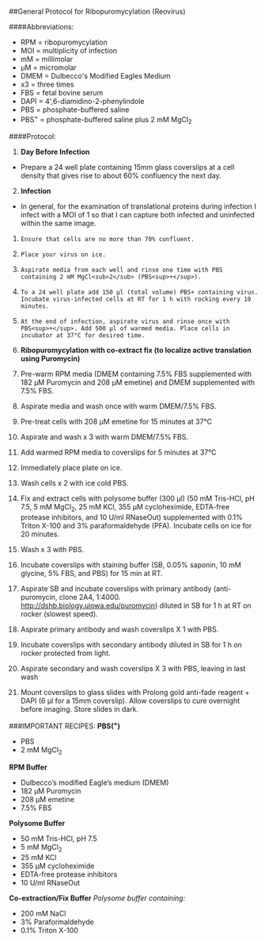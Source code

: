 ##General Protocol for Ribopuromycylation (Reovirus)

####Abbreviations:
* RPM = ribopuromycylation
* MOI = multiplicity of infection
* mM = millimolar
* µM = micromolar
* DMEM = Dulbecco's Modified Eagles Medium
* x3 = three times
* FBS = fetal bovine serum
* DAPI = 4',6-diamidino-2-phenylindole
* PBS = phosphate-buffered saline
* PBS<sup>+</sup> = phosphate-buffered saline plus 2 mM MgCl<sub>2</sub>

####Protocol:

1.	**Day Before Infection**
  *	Prepare a 24 well plate containing 15mm glass coverslips at a cell density that gives rise to about 60% confluency the next day. 

2.	**Infection**
  * In general, for the examination of translational proteins during infection I infect with a MOI of 1 so that I can capture both infected and uninfected within the same image.

  1.	 Ensure that cells are no more than 70% confluent.
  2.	 Place your virus on ice.
  3.	 Aspirate media from each well and rinse one time with PBS containing 2 mM MgCl<sub>2</sub> (PBS<sup>+</sup>). 
  4.	 To a 24 well plate add 150 µl (total volume) PBS+ containing virus. Incubate virus-infected cells at RT for 1 h with rocking every 10 minutes.
  5.	 At the end of infection, aspirate virus and rinse once with PBS<sup>+</sup>. Add 500 µl of warmed media. Place cells in incubator at 37°C for desired time.

3.	**Ribopuromycylation with co-extract fix (to localize active translation using Puromycin)**

  1. 	Pre-warm RPM media (DMEM containing 7.5% FBS supplemented with 182 µM Puromycin and 208 µM emetine) and DMEM supplemented with 7.5% FBS.
  2. 	Aspirate media and wash once with warm DMEM/7.5% FBS.
  3. 	Pre-treat cells with 208 µM emetine for 15 minutes at 37°C
  4. 	Aspirate and wash x 3 with warm DMEM/7.5% FBS.
  5. 	Add warmed RPM media to coverslips for 5 minutes at 37°C
  6. 	Immediately place plate on ice.
  7. 	Wash cells x 2 with ice cold PBS.
  8. 	Fix and extract cells with polysome buffer (300 µl) (50 mM Tris-HCl, pH 7.5, 5 mM MgCl<sub>2</sub>, 25 mM KCl, 355 μM cycloheximide, EDTA-free protease inhibitors, and 10 U/ml RNaseOut) supplemented with 0.1% Triton X-100 and 3% paraformaldehyde (PFA). Incubate cells on ice for 20 minutes.
  9. 	Wash x 3 with PBS.
  10. 	Incubate coverslips with staining buffer (SB, 0.05% saponin, 10 mM glycine, 5% FBS, and PBS) for 15 min at RT.
  11. 	Aspirate SB and incubate coverslips with primary antibody (anti-puromycin, clone 2A4, 1:4000. http://dshb.biology.uiowa.edu/puromycin) diluted in SB for 1 h at RT on rocker (slowest speed).
  12. 	Aspirate primary antibody and wash coverslips X 1 with PBS.
  13. 	Incubate coverslips with secondary antibody diluted in SB for 1 h on rocker protected from light.
  14. 	Aspirate secondary and wash coverslips X 3 with PBS, leaving in last wash
  15. 	Mount coverslips to glass slides with Prolong gold anti-fade reagent + DAPI (6 µl for a 15mm coverslip). Allow coverslips to cure overnight before imaging. Store slides in dark.


###IMPORTANT RECIPES:
**PBS(<sup>+</sup>)**
* PBS
* 2 mM MgCl<sub>2</sub>

**RPM Buffer**
* Dulbecco’s modified Eagle’s medium (DMEM)
* 182 µM Puromycin
* 208 µM emetine
* 7.5% FBS

**Polysome Buffer**
* 50 mM Tris-HCl, pH 7.5 
* 5 mM MgCl<sub>2</sub>
* 25 mM KCl
* 355 μM cycloheximide
* EDTA-free protease inhibitors
* 10 U/ml RNaseOut 
 
**Co-extraction/Fix Buffer**
_Polysome buffer containing:_
* 200 mM NaCl
* 3% Paraformaldehyde
* 0.1% Triton X-100


